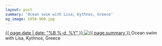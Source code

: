 ```yaml
---
layout: post
summary: 'Ocean swim with Lisa, Kythnos, Greece'
og_image: 1658-960.jpg
---
```


<p>
 <time>
  <a href="/1658">
   {{ page.date | date: "%B %-d, %Y" }}
  </a>
 </time>
 <a href="/1658">
  <img alt="{{ page.summary }}" sizes="(min-width: 700px) 50vw, calc(100vw - 2rem)" src="{{ site.assets_url }}/1658-480.jpg" srcset="{{ site.assets_url }}/1658-240.jpg 240w, {{ site.assets_url }}/1658-480.jpg 480w, {{ site.assets_url }}/1658-720.jpg 720w, {{ site.assets_url }}/1658-960.jpg 960w"/>
 </a>
 <span>
  Ocean swim with Lisa, Kythnos, Greece
 </span>
</p>
